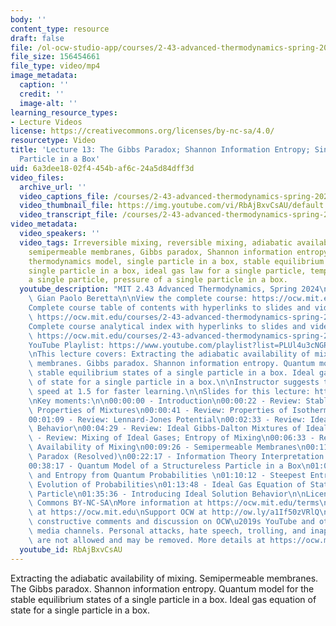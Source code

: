 ```yaml
---
body: ''
content_type: resource
draft: false
file: /ol-ocw-studio-app/courses/2-43-advanced-thermodynamics-spring-2024/ocw_243_lecture13_2024mar19_360p_16_9.mp4
file_size: 156454661
file_type: video/mp4
image_metadata:
  caption: ''
  credit: ''
  image-alt: ''
learning_resource_types:
- Lecture Videos
license: https://creativecommons.org/licenses/by-nc-sa/4.0/
resourcetype: Video
title: 'Lecture 13: The Gibbs Paradox; Shannon Information Entropy; Single Quantum
  Particle in a Box'
uid: 6a3dee18-02f4-454b-af6c-24a5d84dff3d
video_files:
  archive_url: ''
  video_captions_file: /courses/2-43-advanced-thermodynamics-spring-2024/1ph7qAX9M7YUKfWqXIjpx5gNbkkdFTykG_transcript.webvtt
  video_thumbnail_file: https://img.youtube.com/vi/RbAjBxvCsAU/default.jpg
  video_transcript_file: /courses/2-43-advanced-thermodynamics-spring-2024/1ph7qAX9M7YUKfWqXIjpx5gNbkkdFTykG_transcript.pdf
video_metadata:
  video_speakers: ''
  video_tags: Irreversible mixing, reversible mixing, adiabatic availability of mixing,
    semipermeable membranes, Gibbs paradox, Shannon information entropy,  quantum
    thermodynamics model, single particle in a box, stable equilibrium states of a
    single particle in a box, ideal gas law for a single particle, temperature of
    a single particle, pressure of a single particle in a box.
  youtube_description: "MIT 2.43 Advanced Thermodynamics, Spring 2024\nInstructor:\
    \ Gian Paolo Beretta\n\nView the complete course: https://ocw.mit.edu/courses/2-43-advanced-thermodynamics-spring-2024/\n\
    Complete course table of contents with hyperlinks to slides and video timestamps:\
    \ https://ocw.mit.edu/courses/2-43-advanced-thermodynamics-spring-2024/resources/mit2_43_s24_toc_slides_pdf/\n\
    Complete course analytical index with hyperlinks to slides and video timestamps:\
    \ https://ocw.mit.edu/courses/2-43-advanced-thermodynamics-spring-2024/resources/mit2_43_s24_index_slides_pdf/\n\
    YouTube Playlist: https://www.youtube.com/playlist?list=PLUl4u3cNGP6309d0oJDiVo1CvxUQXJ2il\n\
    \nThis lecture covers: Extracting the adiabatic availability of mixing. Semipermeable\
    \ membranes. Gibbs paradox. Shannon information entropy. Quantum model for the\
    \ stable equilibrium states of a single particle in a box. Ideal gas equation\
    \ of state for a single particle in a box.\n\nInstructor suggests to set viewing\
    \ speed at 1.5 for faster learning.\n\nSlides for this lecture: https://ocw.mit.edu/courses/2-43-advanced-thermodynamics-spring-2024/resources/mit2_43_s24_lec13_pdf/\n\
    \nKey moments:\n\n00:00:00 - Introduction\n00:00:22 - Review: Stable-Equilibrium\
    \ Properties of Mixtures\n00:00:41 - Review: Properties of Isothermobaric Mixing\n\
    00:01:09 - Review: Lennard-Jones Potential\n00:02:33 - Review: Ideal Gibbs-Dalton\
    \ Behavior\n00:04:29 - Review: Ideal Gibbs-Dalton Mixtures of Ideal Gases\n00:05:27\
    \ - Review: Mixing of Ideal Gases; Entropy of Mixing\n00:06:33 - Review: Adiabatic\
    \ Availability of Mixing\n00:09:26 - Semipermeable Membranes\n00:11:53 - Gibbs\
    \ Paradox (Resolved)\n00:22:17 - Information Theory Interpretation: Shannon Entropy\n\
    00:38:17 - Quantum Model of a Structureless Particle in a Box\n01:03:34 - Energy\
    \ and Entropy from Quantum Probabilities \n01:10:12 - Steepest Entropy Ascent\
    \ Evolution of Probabilities\n01:13:48 - Ideal Gas Equation of State for a Single\
    \ Particle\n01:35:36 - Introducing Ideal Solution Behavior\n\nLicense: Creative\
    \ Commons BY-NC-SA\nMore information at https://ocw.mit.edu/terms\nMore courses\
    \ at https://ocw.mit.edu\nSupport OCW at http://ow.ly/a1If50zVRlQ\n\nWe encourage\
    \ constructive comments and discussion on OCW\u2019s YouTube and other social\
    \ media channels. Personal attacks, hate speech, trolling, and inappropriate comments\
    \ are not allowed and may be removed. More details at https://ocw.mit.edu/comments."
  youtube_id: RbAjBxvCsAU
---
```

Extracting the adiabatic availability of mixing. Semipermeable membranes. The Gibbs paradox. Shannon information entropy. Quantum model for the stable equilibrium states of a single particle in a box. Ideal gas equation of state for a single particle in a box.